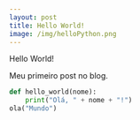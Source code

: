 ```yaml
---
layout: post
title: Hello World!
image: /img/helloPython.png
---
```


Hello World!

Meu primeiro post no blog.

```python
def hello_world(nome):
    print("Olá, " + nome + "!")
ola("Mundo")
````